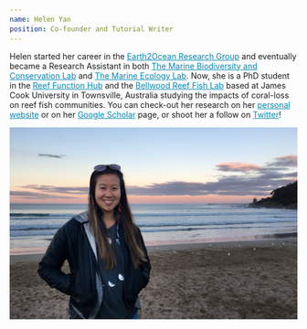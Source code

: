 ```yaml
---
name: Helen Yan
position: Co-founder and Tutorial Writer
---
```


Helen started her career in the <a href="https://earthtooceansfu.ca/" target="_blank" style="color:#0086b3;">Earth2Ocean Research Group</a> and eventually became a Research Assistant in both <a href="http://www.dulvy.com/" target="_blank" style="color:#0086b3;">The Marine Biodiversity and Conservation Lab</a> and <a href="https://tmel.wordpress.com/" target="_blank" style="color:#0086b3;">The Marine Ecology Lab</a>. Now, she is a PhD student in the <a href="https://www.reeffunctionhub.org/" target="_blank" style="color:#0086b3;">Reef Function Hub</a> and the <a href="https://www.thebellwoodreeffishlab.com/news-2" target="_blank" style="color:#0086b3;">Bellwood Reef Fish Lab</a> based at James Cook University in Townsville, Australia studying the impacts of coral-loss on reef fish communities. You can check-out her research on her <a href="https://helenfyan.weebly.com/" target="_blank" style="color:#0086b3;">personal website</a> or on her <a href="https://scholar.google.com/citations?user=kLhAR2QAAAAJ&hl=en" target="_blank" style="color:#0086b3;">Google Scholar</a> page, or shoot her a follow on <a href="https://twitter.com/helenyaan" target="_blank" style="color:#0086b3;">Twitter</a>!  

<div class="container">
  <img src="/assets/images/about_photo_HY.jpg" class="img-fluid" alt="Responsive image">
</div>
